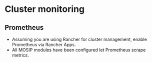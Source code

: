 # Cluster monitoring

## Prometheus
* Assuming you are using Rancher for cluster management, enable Prometheus via Rancher Apps.
* All MOSIP modules have been configured let Prometheus scrape metrics.


